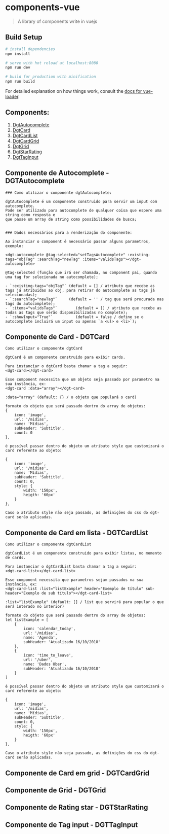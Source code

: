 # components-vue

> A library of components write in vuejs

## Build Setup

``` bash
# install dependencies
npm install

# serve with hot reload at localhost:8080
npm run dev

# build for production with minification
npm run build
```

For detailed explanation on how things work, consult the [docs for vue-loader](http://vuejs.github.io/vue-loader).

## Components:

1. [DgtAutocomplete](#DGTAutocomplete)
1. [DgtCard](#DGTCard)
1. [DgtCardList](#DGTCardList)
1. [DgtCardGrid](#DGTCardGrid)
1. [DgtGrid](#DGTGrid)
1. [DgtStarRating](#DGTStarRating)
1. [DgtTagInput](#DGTTagInput)

## Componente de Autocomplete - DGTAutocomplete

    ### Como utilizar o componente dgtAutocomplete:

    dgtAutocomplete é um componente construido para servir um input com autocomplete.
    Pode ser utilizado para autocomplete de qualquer coisa que espere uma string como resposta e
    que passe um array de string como possibilidades de busca;


    ### Dados necessários para a renderização do componente:

    Ao instanciar o component é necessário passar alguns parametros, exemplo:

    <dgt-autocomplete @tag-selected="setTagsAutocomplete" :existing-tags="objTag" :searchTag="newTag" :items="validsTags"></dgt-autocomplete>

    @tag-selected (função que irá ser chamada, no component pai, quando uma tag for selecionada no autocomplete);

    - `:existing-tags="objTag"` (default = [] / atributo que recebe as tags já atribuidas ao obj, para retirar do autocomplete as tags já selecionadas);
    - `:searchTag="newTag"`     (default = '' / tag que será procurada nas tags do autocomplete);
    - `:items="validsTags"`        (default = [] / atributo que recebe as todas as tags que serão disponibilizadas no complete);
    - `:showInput="True"`          (default = false / define se o autocomplete incluirá um input ou apenas `a <ul> e <li>`);


## Componente de Card - DGTCard

    Como utilizar o componente dgtCard

    dgtCard é um componente construido para exibir cards.

    Para instanciar o dgtCard basta chamar a tag a seguir:
    <dgt-card></dgt-card>

    Esse component necessita que um objeto seja passado por parametro na sua instância, ex:
    <dgt-card :data="array"></dgt-card>

    :data="array" (default: {} / o objeto que populará o card)

    formato do objeto que será passado dentro do array de objetos:
    {
        icon: 'image',
        url: '/midias',
        name: 'Mídias',
        subHeader: 'Subtitle',
        count: 0
    },

    é possível passar dentro do objeto um atributo style que customizará o card referente ao objeto:

    {
        icon: 'image',
        url: '/midias',
        name: 'Mídias',
        subHeader: 'Subtitle',
        count: 0,
        style: {
            width: '150px',
            heigth: '60px'
        }
    },

    Caso o atributo style não seja passado, as definições do css do dgt-card serão aplicadas.

## Componente de Card em lista - DGTCardList

    Como utilizar o componente dgtCardList

    dgtCardList é um componente construido para exibir listas, no momento de cards.

    Para instanciar o dgtCardList basta chamar a tag a seguir:
    <dgt-card-list></dgt-card-list>

    Esse component necessita que parametros sejam passados na sua instância, ex:
    <dgt-card-list :list="listExample" header="Exemplo de título" sub-header="Exemplo de sub título"></dgt-card-list>

    :list="listExample" (default: [] / list que servirá para popular o que será interado no interior)

    formato do objeto que será passado dentro do array de objetos:
    let listExample = [
        {
            icon: 'calendar_today',
            url: '/midias',
            name: 'Agenda',
            subHeader: 'Atualizado 16/10/2018'
        },
        {
            icon: 'time_to_leave',
            url: '/uber',
            name: 'Dados Uber',
            subHeader: 'Atualizado 16/10/2018'
        }
    ]

    é possível passar dentro do objeto um atributo style que customizará o card referente ao objeto:

    {
        icon: 'image',
        url: '/midias',
        name: 'Mídias',
        subHeader: 'Subtitle',
        count: 0,
        style: {
            width: '150px',
            heigth: '60px'
        }
    },

    Caso o atributo style não seja passado, as definições do css do dgt-card serão aplicadas.

## Componente de Card em grid - DGTCardGrid

## Componente de Grid - DGTGrid

## Componente de Rating star - DGTStarRating

## Componente de Tag input - DGTTagInput